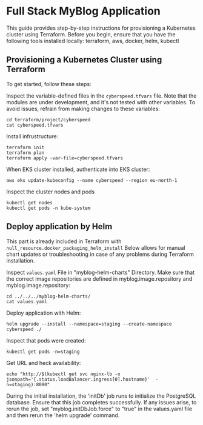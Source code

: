 # Full Stack MyBlog Application
This guide provides step-by-step instructions for provisioning a Kubernetes cluster using Terraform. Before you begin, ensure that you have the following tools installed locally: terraform, aws, docker, helm, kubectl

## Provisioning a Kubernetes Cluster using Terraform
To get started, follow these steps:

Inspect the variable-defined files in the `cyberspeed.tfvars` file. Note that the modules are under development, and it's not tested with other variables. To avoid issues, refrain from making changes to these variables:
~~~
cd terraform/project/cyberspeed
cat cyberspeed.tfvars
~~~

Install infrustructure:
~~~
terraform init
terraform plan
terraform apply -var-file=cyberspeed.tfvars
~~~

When EKS cluster installed, authenticate into EKS cluster:
~~~
aws eks update-kubeconfig --name cyberspeed --region eu-north-1
~~~

Inspect the cluster nodes and pods
~~~
kubectl get nodes
kubectl get pods -n kube-system
~~~

## Deploy application by Helm 
This part is already included in Terraform with `null_resource.docker_packaging_helm_install` Below allows for manual chart updates or troubleshooting in case of any problems during Terraform installation.

Inspect `values.yaml` File in "myblog-helm-charts" Directory. Make sure that the correct image repositories are defined in myblog.image.repository and myblog.image.repository:
~~~
cd ../../../myblog-helm-charts/
cat values.yaml
~~~
Deploy application with Helm:
~~~
helm upgrade --install --namespace=staging --create-namespace  cyberspeed ./
~~~

Inspect that pods were created:
~~~
kubectl get pods -n=staging
~~~

Get URL and heck availability:
~~~
echo "http://$(kubectl get svc nginx-lb -o jsonpath='{.status.loadBalancer.ingress[0].hostname}'  -n=staging):8090"
~~~

During the initial installation, the 'initDb' job runs to initialize the PostgreSQL database. Ensure that this job completes successfully. If any issues arise, to rerun the job, set "myblog.initDbJob.force" to "true" in the values.yaml file and then rerun the 'helm upgrade' command.
